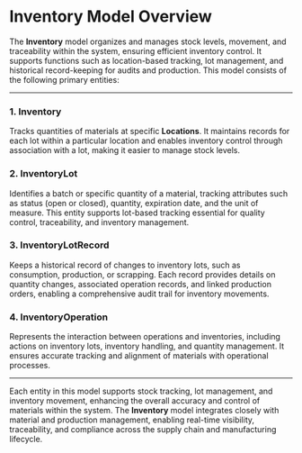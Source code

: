 # Inventory Model Overview

The **Inventory** model organizes and manages stock levels, movement, and traceability within the system, ensuring 
efficient inventory control. It supports functions such as location-based tracking, lot management, and historical 
record-keeping for audits and production. This model consists of the following primary entities:

---

### 1. Inventory

Tracks quantities of materials at specific **Locations**. It maintains records for each lot within a particular location
and enables inventory control through association with a lot, making it easier to manage stock levels.

### 2. InventoryLot

Identifies a batch or specific quantity of a material, tracking attributes such as status (open or closed), quantity,
expiration date, and the unit of measure. This entity supports lot-based tracking essential for quality control,
traceability, and inventory management.

### 3. InventoryLotRecord

Keeps a historical record of changes to inventory lots, such as consumption, production, or scrapping. Each record
provides details on quantity changes, associated operation records, and linked production orders, enabling a
comprehensive audit trail for inventory movements.

### 4. InventoryOperation

Represents the interaction between operations and inventories, including actions on inventory lots, inventory handling, 
and quantity management. It ensures accurate tracking and alignment of materials with operational processes.

---

Each entity in this model supports stock tracking, lot management, and inventory movement, enhancing the overall accuracy 
and control of materials within the system. The **Inventory** model integrates closely with material and production management, 
enabling real-time visibility, traceability, and compliance across the supply chain and manufacturing lifecycle.